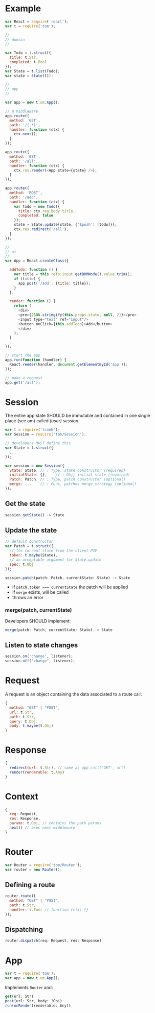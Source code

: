 # Example

```js
var React = require('react');
var t = require('tom');

//
// domain
//

var Todo = t.struct({
  title: t.Str,
  completed: t.Bool
});
var State = t.list(Todo);
var state = State([]);

//
// app
//

var app = new t.om.App();

// a middleware
app.route({
  method: 'GET',
  path: '/(.*)',
  handler: function (ctx) {
    ctx.next();
  }
});

app.route({
  method: 'GET',
  path: '/all',
  handler: function (ctx) {
    ctx.res.render(<App state={state} />);
  }
});

app.route({
  method: 'POST',
  path: '/add',
  handler: function (ctx) {
    var todo = new Todo({
      title: ctx.req.body.title,
      completed: false
    });
    state = State.update(state, {'$push': [todo]});
    ctx.res.redirect('/all');
  }
});

//
// ui
//
var App = React.createClass({

  addTodo: function () {
    var title = this.refs.input.getDOMNode().value.trim();
    if (title) {
      app.post('/add', {title: title});
    }
  },

  render: function () {
    return (
      <div>
      <pre>{JSON.stringify(this.props.state, null, 2)}</pre>
      <input type="text" ref="input"/>
      <button onClick={this.addTodo}>Add</button>
      </div>
    );
  }

});

// start the app
app.run(function (handler) {
  React.render(handler, document.getElementById('app'));
});

// make a request
app.get('/all');
```

# Session

The entire app state SHOULD be immutable and contained in one single place (see om) called *(user) session*.

```js
var t = require('tcomb');
var Session = require('tom/Session');

// developers MUST define this
var State = t.struct({
  ...
});

var session = new Session({
  State: State, // : Type, state constructor (required)
  initialState: {},    // : Obj, initial state (required)
  Patch: Patch, // : Type, patch constructor (optional)
  merge: ...    // : Func, patches merge strategy (optional)
});
```

## Get the state

```js
session.getState() -> State
```

## Update the state

```js
// default constructor
var Patch = t.struct({
  // the current state from the client POV
  token: t.maybe(State),
  // an acceptable argument for State.update
  spec: t.Obj
});

session.patch(patch: Patch, currentState: State) -> State
```

- if `patch.token === currentState` the patch will be applied
- if `merge` exists, will be called
- throws an error

### merge(patch, currentState)

Developers SHOULD implement:

```js
merge(patch: Patch, currentState: State) -> State
```

## Listen to state changes

```js
session.on('change', listener);
session.off('change', listener);
```

# Request

A request is an object containing the data associated to a route call:

```js
{
  method: "GET" | "POST",
  url: t.Str,
  path: t.Str,
  query: t.Obj,
  body: t.maybe(t.Obj)
}
```

# Response

```js
{
  redirect(url: t.Str), // same as app.call('GET', url)
  render(renderable: t.Any)
}
```

# Context

```js
{
  req: Request,
  res: Response,
  params: t.Obj, // contains the path params
  next() // exec next middleware
}
```

# Router

```js
var Router = require('tom/Router');
var router = new Router();
```

## Defining a route

```js
router.route({
  method: "GET" | "POST",
  path: t.Str,
  handler: t.Func // function (ctx) {}
});
```

## Dispatching

```js
router.dispatch(req: Request, res: Response)
```

# App

```js
var t = require('tom');
var app = new t.om.App();
```

Implements `Router` and:

```js
get(url: Str)
post(url: Str, body: ?Obj)
run(onRender(renderable: Any))
```
